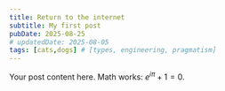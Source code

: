 ```yaml
---
title: Return to the internet
subtitle: My first post
pubDate: 2025-08-25
# updatedDate: 2025-08-05
tags: [cats,dogs] # [types, engineering, pragmatism]
---
```


Your post content here. Math works: $e^{i\pi}+1=0$.
